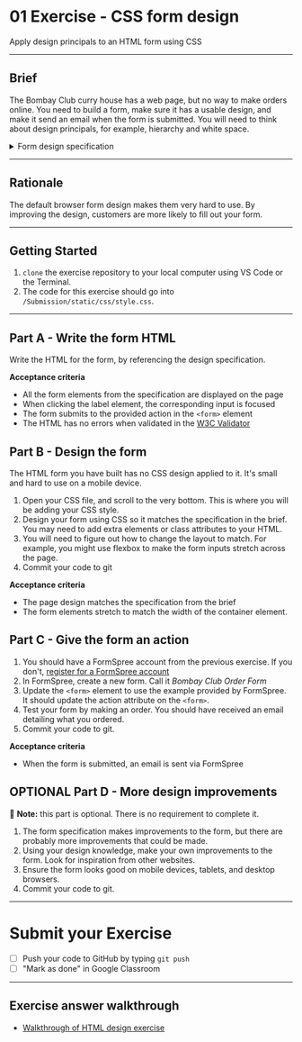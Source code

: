 # 01 Exercise - CSS form design

Apply design principals to an HTML form using CSS

---

## Brief

The Bombay Club curry house has a web page, but no way to make orders online. You need to build a form, make sure it has a usable design, and make it send an email when the form is submitted. You will need to think about design principals, for example, hierarchy and white space.

<details>
    <summary>Form design specification</summary>

![spec](docs/exercise-spec.jpg)

</details>

---

## Rationale

The default browser form design makes them very hard to use. By improving the design, customers are more likely to fill out your form.

---

## Getting Started

1. `clone` the exercise repository to your local computer using VS Code or the Terminal.
2. The code for this exercise should go into `/Submission/static/css/style.css`.

---

## Part A - Write the form HTML

Write the HTML for the form, by referencing the design specification.

**Acceptance criteria**

- All the form elements from the specification are displayed on the page
- When clicking the label element, the corresponding input is focused
- The form submits to the provided action in the `<form>` element
- The HTML has no errors when validated in the [W3C Validator](https://validator.w3.org/#validate_by_input)

## Part B - Design the form

The HTML form you have built has no CSS design applied to it. It's small and hard to use on a mobile device.

1. Open your CSS file, and scroll to the very bottom. This is where you will be adding your CSS style.
2. Design your form using CSS so it matches the specification in the brief. You may need to add extra elements or class attributes to your HTML.
3. You will need to figure out how to change the layout to match. For example, you might use flexbox to make the form inputs stretch across the page.
4. Commit your code to git

**Acceptance criteria**

- The page design matches the specification from the brief
- The form elements stretch to match the width of the container element.

## Part C - Give the form an action

1. You should have a FormSpree account from the previous exercise. If you don't, [register for a FormSpree account](https://formspree.io/register)
2. In FormSpree, create a new form. Call it _Bombay Club Order Form_
3. Update the `<form>` element to use the example provided by FormSpree. It should update the action attribute on the `<form>`.
4. Test your form by making an order. You should have received an email detailing what you ordered.
5. Commit your code to git.

**Acceptance criteria**

- When the form is submitted, an email is sent via FormSpree

## OPTIONAL Part D - More design improvements

📔 **Note:** this part is optional. There is no requirement to complete it.

1. The form specification makes improvements to the form, but there are probably more improvements that could be made.
2. Using your design knowledge, make your own improvements to the form. Look for inspiration from other websites.
3. Ensure the form looks good on mobile devices, tablets, and desktop browsers.
4. Commit your code to git.

---

# Submit your Exercise

- [ ] Push your code to GitHub by typing `git push`
- [ ] "Mark as done" in Google Classroom

---

## Exercise answer walkthrough

- [Walkthrough of HTML design exercise](https://www.loom.com/share/98a5baee1eef4b358c0a390d7223b4bc)

